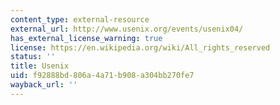 ```yaml
---
content_type: external-resource
external_url: http://www.usenix.org/events/usenix04/
has_external_license_warning: true
license: https://en.wikipedia.org/wiki/All_rights_reserved
status: ''
title: Usenix
uid: f92888bd-806a-4a71-b908-a304bb270fe7
wayback_url: ''
---
```

